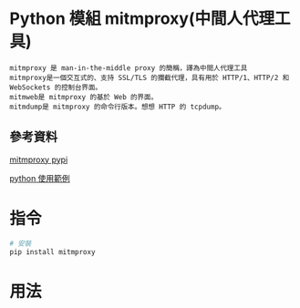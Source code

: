 # Python 模組 mitmproxy(中間人代理工具)

```
mitmproxy 是 man-in-the-middle proxy 的簡稱，譯為中間人代理工具
mitmproxy是一個交互式的、支持 SSL/TLS 的攔截代理，具有用於 HTTP/1、HTTP/2 和 WebSockets 的控制台界面。
mitmweb是 mitmproxy 的基於 Web 的界面。
mitmdump是 mitmproxy 的命令行版本。想想 HTTP 的 tcpdump。
```

## 參考資料

[mitmproxy pypi](https://pypi.org/project/mitmproxy/)

[python 使用範例](https://docs.mitmproxy.org/stable/addons-examples/)

# 指令

```bash
# 安裝
pip install mitmproxy
```

# 用法

```Python
```
